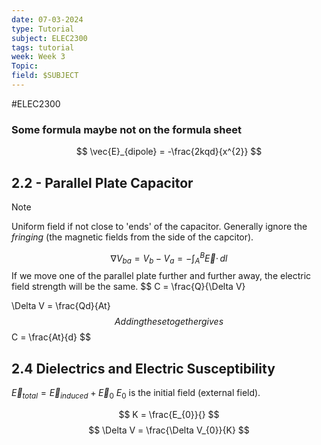 ```yaml
---
date: 07-03-2024
type: Tutorial
subject: ELEC2300
tags: tutorial
week: Week 3
Topic: 
field: $SUBJECT
---
```

#ELEC2300

### Some formula maybe not on the formula sheet

$$
\vec{E}_{dipole} = -\frac{2kqd}{x^{2}}
$$
## 2.2 - Parallel Plate Capacitor

> [!note]
> Uniform field if not close to 'ends' of the capacitor. Generally ignore the *fringing* (the magnetic fields from the side of the capcitor).

$$
\nabla V_{ba} = V_{b}-V_{a} = -\int _{A}^B \vec{E} \cdot \, dl 
$$
If we move one of the parallel plate further and further away, the electric field strength will be the same.
$$
C = \frac{Q}{\Delta V}

$$
$$
\Delta V = \frac{Qd}{At}
$$
Adding these together gives
$$
C = \frac{At}{d}
$$
## 2.4 Dielectrics and Electric Susceptibility

$\vec{E}_{total} = \vec{E}_{induced} + \vec{E}_{0}$
$E_{0}$ is the initial field (external field).

$$
K = \frac{E_{0}}{}
$$
$$
\Delta V = \frac{\Delta V_{0}}{K}
$$